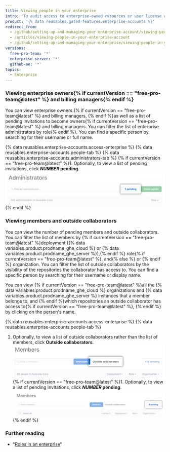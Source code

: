 ```yaml
---
title: Viewing people in your enterprise
intro: 'To audit access to enterprise-owned resources or user license usage, enterprise owners can view every administrator and member of the enterprise.'
product: '{% data reusables.gated-features.enterprise-accounts %}'
redirect_from:
  - /github/setting-up-and-managing-your-enterprise-account/viewing-people-in-your-enterprise-account
  - /articles/viewing-people-in-your-enterprise-account
  - /github/setting-up-and-managing-your-enterprise/viewing-people-in-your-enterprise
versions:
  free-pro-team: '*'
  enterprise-server: '*'
  github-ae: '*'
topics:
  - Enterprise
---
```

### Viewing enterprise owners{% if currentVersion == "free-pro-team@latest" %} and billing managers{% endif %}

You can view enterprise owners {% if currentVersion == "free-pro-team@latest" %} and billing managers, {% endif %}as well as a list of pending invitations to become owners{% if currentVersion == "free-pro-team@latest" %} and billing managers. You can filter the list of enterprise administrators by role{% endif %}. You can find a specific person by searching for their username or full name.

{% data reusables.enterprise-accounts.access-enterprise %}
{% data reusables.enterprise-accounts.people-tab %}
{% data reusables.enterprise-accounts.administrators-tab %}
{% if currentVersion == "free-pro-team@latest" %}1. Optionally, to view a list of pending invitations, click **_NUMBER_ pending**.
  !["NUMBER pending" button to the right of search and filter options](/assets/images/help/enterprises/administrators-pending.png){% endif %}

### Viewing members and outside collaborators

You can view the number of pending members and outside collaborators. You can filter the list of members by {% if currentVersion == "free-pro-team@latest" %}deployment ({% data variables.product.prodname_ghe_cloud %} or {% data variables.product.prodname_ghe_server %}),{% endif %} role{% if currentVersion == "free-pro-team@latest" %}, and{% else %} or {% endif %} organization. You can filter the list of outside collaborators by the visibility of the repositories the collaborator has access to. You can find a specific person by searching for their username or display name.

You can view {% if currentVersion == "free-pro-team@latest" %}all the {% data variables.product.prodname_ghe_cloud %} organizations and {% data variables.product.prodname_ghe_server %} instances that a member belongs to, and {% endif %}which repositories an outside collaborator has access to{% if currentVersion == "free-pro-team@latest" %}, {% endif %} by clicking on the person's name.

{% data reusables.enterprise-accounts.access-enterprise %}
{% data reusables.enterprise-accounts.people-tab %}
1. Optionally, to view a list of outside collaborators rather than the list of members, click **Outside collaborators**.
  ![Outside collaborators tab on the Organization members page](/assets/images/help/business-accounts/outside-collaborators-tab.png)
{% if currentVersion == "free-pro-team@latest" %}1. Optionally, to view a list of pending invitations, click **_NUMBER_ pending**.
  !["NUMBER pending" button to the right of search and filter options](/assets/images/help/enterprises/members-pending.png){% endif %}

### Further reading

- "[Roles in an enterprise](/github/setting-up-and-managing-your-enterprise/roles-in-an-enterprise)"
